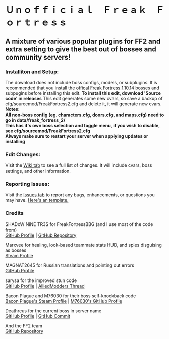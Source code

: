 # Ｕｎｏｆｆｉｃｉａｌ　Ｆｒｅａｋ　Ｆｏｒｔｒｅｓｓ
## A mixture of various popular plugins for FF2 and extra setting to give the best out of bosses and community servers!

### Installiton and Setup:
The download does not include boss configs, models, or subplugins. It is recommended that you install the [offical Freak Fortress 1.10.14](https://github.com/50DKP/FF2-Official/releases/tag/1.10.14 "Release FF2 1.10.14 · 50DKP/FF2-Official") bosses and subpugins before installing this edit. **To install this edit, download 'Source code' in releases** This edit generates some new cvars, so save a backup of cfg/sourcemod/FreakFortress2.cfg and delete it, it will generate new cvars. **Notes:**                                             
**All non-boss config (eg. characters.cfg, doors.cfg, and maps.cfg) need to go in data/freak_fortress_2/**                         
**This has it's own boss selection and toggle menu, if you wish to disable, see cfg/sourcemod/FreakFortress2.cfg**                 
**Always make sure to restart your server when applying updates or installing**

### Edit Changes:
Visit the [Wiki tab](https://github.com/Batfoxkid/FreakFortressBat/wiki "Home · Batfoxkid/FreakFortressBat Wiki") to see a full list of changes. It will include cvars, boss settings, and other information.

### Reporting Issues:
Visit the [Issues tab](https://github.com/Batfoxkid/FreakFortressBat/issues "Issues · Batfoxkid/FreakFortressBat") to report any bugs, enhancements, or questions you may have. [Here's an template.](https://github.com/Batfoxkid/FreakFortressBat/blob/master/CONTRIBUTING.md "FreakFortressBat/CONTRIBUTING.md at master · Batfoxkid/FreakFortressBat")

### Credits
SHADoW NiNE TR3S for FreakFortressBBG (and I use most of the code from)                                                
[GitHub Profile](https://github.com/shadow93 "shadow93 (Koishi)") | [GitHub Repository](https://github.com/shadow93/FreakFortressBBG "shadow93/FreakFortressBBG: Fork formally used by Big Bang Gamers prior to its closing in November 2016.")

Marxvee for healing, look-based teammate stats HUD, and spies disguising as bosses                                              
[Steam Profile](https://steamcommunity.com/profiles/76561198299989625/ "Steam Community :: marxvee❤")

MAGNAT2645 for Russian translations and pointing out errors                                                    
[GitHub Profile](https://github.com/MAGNAT2645 "MAGNAT2645 (MAGNAT2645)")

sarysa for the improved stun code                                                                            
[GitHub Profile](https://github.com/sarysa "sarysa") | [AlliedModders Thread](https://forums.alliedmods.net/showthread.php?t=309245 "[FF2] Releasing all my private rages/bosses to the public. - AlliedModders")

Bacon Plague and M76030 for their boss self-knockback code                                                                         
[Bacon Plague's Steam Profile](https://steamcommunity.com/profiles/76561198049884052/) | [M76030's GitHub Profile](https://github.com/M76030 "M76030")

Deathreus for the current boss in server name                                                                                      
[GitHub Profile](https://github.com/Deathreus "Deathreus") | [GitHub Commit](https://github.com/Deathreus/FF2-Official/commit/f023069f3cd2afafb69f895106ea37f7cff9745b "Change hostname to append the boss name · Deathrus/FF2-Official@f023069")

And the FF2 team                                                                                                                   
[GitHub Repository](https://github.com/50DKP/FF2-Official "50DKP/FF2-Official: Freak Fortress 2 is a one versus all mod for Team Fortress 2. It is the successor to the Vs. Saxton Hale plugin.")
